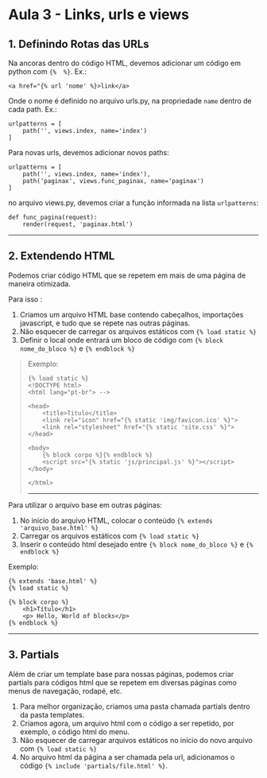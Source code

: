 # Aula 3 - Links, urls e views


## 1. Definindo Rotas das URLs

Na ancoras dentro do código HTML, devemos adicionar um código em python com `{%  %}`. Ex.:

    <a href="{% url 'nome' %}>link</a>

Onde o nome é definido no arquivo urls.py, na propriedade `name` dentro de cada path. Ex.:

    urlpatterns = [
        path('', views.index, name='index')
    ]

Para novas urls, devemos adicionar novos paths:

    urlpatterns = [
        path('', views.index, name='index'),
        path('paginax', views.func_paginax, name='paginax')
    ]

no arquivo views.py, devemos criar a função informada na lista `urlpatterns`:

    def func_pagina(request):
        render(request, 'paginax.html')

---
## 2. Extendendo HTML

Podemos criar código HTML que se repetem em mais de uma página de maneira otimizada.

Para isso :

1. Criamos um arquivo HTML base contendo cabeçalhos, importações javascript, e tudo que se repete nas outras páginas.
2. Não esquecer de carregar os arquivos estáticos com `{% load static %}`
3. Definir o local onde entrará um bloco de código com `{% block nome_do_bloco %}` e `{% endblock %}`
> Exemplo:
>
>     {% load static %}
>     <!DOCTYPE html>
>     <html lang="pt-br"> -->
>
>     <head>
>         <title>Titulo</title>
>         <link rel="icon" href="{% static 'img/favicon.ico' %}">
>         <link rel="stylesheet" href="{% static 'site.css' %}">
>     </head>
>
>     <body>
>         {% block corpo %}{% endblock %}
>         <script src="{% static 'js/principal.js' %}"></script>
>     </body>
>
>     </html>
> ---


Para utilizar o arquivo base em outras páginas:

1. No início do arquivo HTML, colocar o conteúdo `{% extends 'arquivo_base.html' %}`
2. Carregar os arquivos estáticos com `{% load static %}`
3. Inserir o conteúdo html desejado entre `{% block nome_do_bloco %}` e `{% endblock %}`

Exemplo:

    {% extends 'base.html' %}
    {% load static %}

    {% block corpo %}
        <h1>Título</h1>
        <p> Hello, World of blocks</p>
    {% endblock %}


---
## 3. Partials

Além de criar um template base para nossas páginas, podemos criar partials para códigos html que se repetem em diversas páginas como menus de navegação, rodapé, etc.

1. Para melhor organização, criamos uma pasta chamada partials dentro da pasta templates.
2. Criamos agora, um arquivo html com o código a ser repetido, por exemplo, o código html do menu.
3. Não esquecer de carregar arquivos estáticos no início do novo arquivo com `{% load static %}`
4. No arquivo html da página a ser chamada pela url, adicionamos o  código `{% include 'partials/file.html' %}`.
